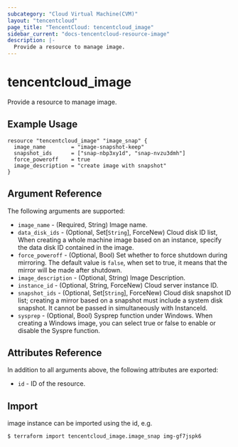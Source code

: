```yaml
---
subcategory: "Cloud Virtual Machine(CVM)"
layout: "tencentcloud"
page_title: "TencentCloud: tencentcloud_image"
sidebar_current: "docs-tencentcloud-resource-image"
description: |-
  Provide a resource to manage image.
---
```


# tencentcloud_image

Provide a resource to manage image.

## Example Usage

```hcl
resource "tencentcloud_image" "image_snap" {
  image_name        = "image-snapshot-keep"
  snapshot_ids      = ["snap-nbp3xy1d", "snap-nvzu3dmh"]
  force_poweroff    = true
  image_description = "create image with snapshot"
}
```

## Argument Reference

The following arguments are supported:

* `image_name` - (Required, String) Image name.
* `data_disk_ids` - (Optional, Set[`String`], ForceNew) Cloud disk ID list, When creating a whole machine image based on an instance, specify the data disk ID contained in the image.
* `force_poweroff` - (Optional, Bool) Set whether to force shutdown during mirroring. The default value is `false`, when set to true, it means that the mirror will be made after shutdown.
* `image_description` - (Optional, String) Image Description.
* `instance_id` - (Optional, String, ForceNew) Cloud server instance ID.
* `snapshot_ids` - (Optional, Set[`String`], ForceNew) Cloud disk snapshot ID list; creating a mirror based on a snapshot must include a system disk snapshot. It cannot be passed in simultaneously with InstanceId.
* `sysprep` - (Optional, Bool) Sysprep function under Windows. When creating a Windows image, you can select true or false to enable or disable the Syspre function.

## Attributes Reference

In addition to all arguments above, the following attributes are exported:

* `id` - ID of the resource.



## Import

image instance can be imported using the id, e.g.

```
$ terraform import tencentcloud_image.image_snap img-gf7jspk6
```

